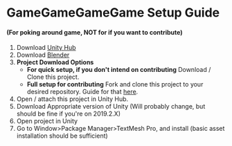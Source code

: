 # GameGameGameGame Setup Guide

#### (For poking around game, NOT for if you want to contribute)
1. Download [Unity Hub](https://docs.unity3d.com/Manual/GettingStartedInstallingHub.html)
2. Download [Blender](https://www.blender.org/download/releases/2-80/)
3. __Project Download Options__
    * __For quick setup, if you don't intend on contributing__ Download / Clone this project.
    * __Full setup for contributing__ Fork and clone this project to your desired repository. Guide for that [here](https://akrabat.com/the-beginners-guide-to-contributing-to-a-github-project/).
4. Open / attach this project in Unity Hub. 
5. Download Appropriate version of Unity (Will probably change, but should be fine if you're on 2019.2.X)
6. Open project in Unity
7. Go to Window>Package Manager>TextMesh Pro, and install (basic asset installation should be sufficient)
